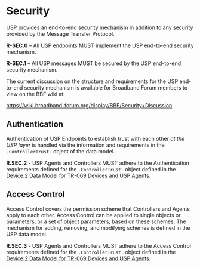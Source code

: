 <!-- Reference Links -->
[1]:	https://www.broadband-forum.org/technical/download/TR-181_Issue-2_Amendment-12.pdf "TR-181 Issue 2 Device Data Model for TR-069"
[2]: https://www.broadband-forum.org/technical/download/TR-069.pdf	"TR-069 Amendment 6	CPE WAN Management Protocol"
[3]:	https://www.broadband-forum.org/technical/download/TR-106_Amendment-8.pdf "TR-106 Amendment 8	Data Model Template for TR-069 Enabled Devices"
[4]:	https://tools.ietf.org/html/rfc7228 "RFC 7228	Terminology for Constrained-Node Networks"
[5]:	https://tools.ietf.org/html/rfc2136	"RFC 2136 Dynamic Updates in the Domain Name System"
[6]:	https://tools.ietf.org/html/rfc3007	"RFC 3007 Secure Domain Name System Dynamic Update"
[7]:	https://tools.ietf.org/html/rfc6763	"RFC 6763 DNS-Based Service Discovery"
[8]:	https://tools.ietf.org/html/rfc6762	"RFC 6762 Multicast DNS"
[9]:	https://tools.ietf.org/html/rfc7252	"RFC 7252 The Constrained Application Protocol (CoAP)"
[10]:	https://tools.ietf.org/html/rfc7390	"RFC 7390 Group Communication for the Constrained Application Protocol (CoAP)"
[11]:	https://tools.ietf.org/html/rfc4033	"RFC 4033 DNS Security Introduction and Requirements"
[12]:	https://developers.google.com/protocol-buffers/docs/proto3 "Protocol Buffers v3	Protocol Buffers Mechanism for Serializing Structured Data Version 3"
[Conventions]: https://www.ietf.org/rfc/rfc2119.txt "Key words for use in RFCs to Indicate Requirement Levels"

# Security

USP provides an end-to-end security mechanism in addition to any security provided by the Message Transfer Protocol.

**R-SEC.0** – All USP endpoints MUST implement the USP end-to-end security mechanism.

**R-SEC.1** – All USP messages MUST be secured by the USP end-to-end security mechanism.

The current discussion on the structure and requirements for the USP end-to-end security mechanism is available for Broadband Forum members to view on the BBF wiki at:

https://wiki.broadband-forum.org/display/BBF/Security+Discussion

## Authentication

Authentication of USP Endpoints to establish trust with each other *at the USP layer* is handled via the information and requirements in the `.ControllerTrust.` object of the data model.

**R.SEC.2** - USP Agents and Controllers MUST adhere to the Authentication requirements defined for the `.ControllerTrust.` object defined in the [Device:2 Data Model for TR-069 Devices and USP Agents][1].

## Access Control

Access Control covers the permission scheme that Controllers and Agents apply to each other. Access Control can be applied to single objects or parameters, or a set of object parameters, based on these schemes. The mechanism for adding, removing, and modifying schemes is defined in the USP data model.

**R.SEC.3** - USP Agents and Controllers MUST adhere to the Access Control requirements defined for the `.ControllerTrust.` object defined in the [Device:2 Data Model for TR-069 Devices and USP Agents][1].
